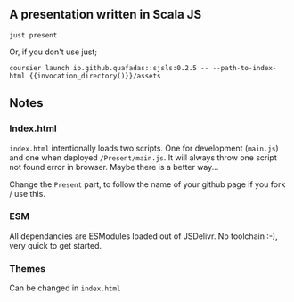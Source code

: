## A presentation written in Scala JS

```shell
just present
```
Or, if you don't use just;

```shell
coursier launch io.github.quafadas::sjsls:0.2.5 -- --path-to-index-html {{invocation_directory()}}/assets
```

## Notes

### Index.html
`index.html` intentionally loads two scripts. One for development (`main.js`) and one when deployed `/Present/main.js`. It will always throw one script not found error in browser. Maybe there is a better way...

Change the `Present` part, to follow the name of your github page if you fork / use this.


### ESM
All dependancies are ESModules loaded out of JSDelivr. No toolchain :-), very quick to get started.

### Themes

Can be changed in `index.html`

###
